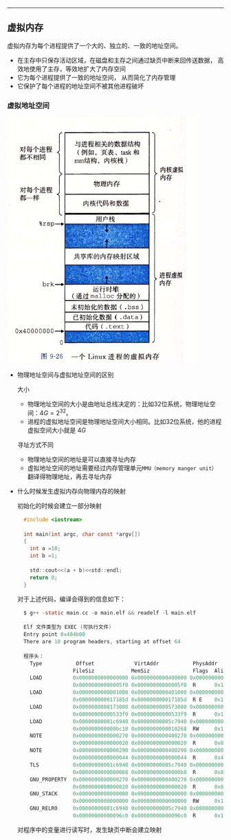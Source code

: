 



------

## 虚拟内存

虚拟内存为每个进程提供了一个大的、独立的、一致的地址空间。

- 在主存中只保存活动区域，在磁盘和主存之间通过缺页中断来回传送数据， 高效地使用了主存，等效地扩大了内存空间
- 它为每个进程提供了一致的地址空间， 从而简化了内存管理
- 它保护了每个进程的地址空间不被其他进程破坏

### 虚拟地址空间

[![img](image/进程地址空间.jpg)](https://github.com/szza/LearningNote/blob/master/1.面试总结/image/进程地址空间.jpg)



- 物理地址空间与虚拟地址空间的区别

  大小

  - 物理地址空间的大小是由地址总线决定的：比如32位系统，物理地址空间：$4G = 2^{32}$。
  - 进程的虚拟地址空间是物理地址空间大小相同。比如32位系统，他的进程虚拟空间大小就是 $4G$

  寻址方式不同

  - 物理地址空间的地址是可以直接寻址内存
  - 虚拟地址空间的地址需要经过内存管理单元`MMU（memory manger unit）` 翻译得物理地址，再去寻址内存

- 什么时候发生虚拟内存向物理内存的映射

  初始化的时候会建立一部分映射

  ```c
    #include <iostream>
  
    int main(int argc, char const *argv[])
    {
      int a =10;
      int b =1;
  
      std::cout<<(a + b)<<std::endl;
      return 0;
    }
  ```

  对于上述代码，编译会得到的信息如下：

  ```c
    $ g++ -static main.cc -o main.elf && readelf -l main.elf 
  
    Elf 文件类型为 EXEC (可执行文件)
    Entry point 0x404b00
    There are 10 program headers, starting at offset 64
  
    程序头：
      Type           Offset             VirtAddr           PhysAddr
                    FileSiz            MemSiz              Flags  Align
      LOAD          0x0000000000000000 0x0000000000400000 0x0000000000400000
                    0x00000000000005f0 0x00000000000005f0  R      0x1000
      LOAD          0x0000000000001000 0x0000000000401000 0x0000000000401000
                    0x000000000017185d 0x000000000017185d  R E    0x1000
      LOAD          0x0000000000173000 0x0000000000573000 0x0000000000573000
                    0x00000000000533f9 0x00000000000533f9  R      0x1000
      LOAD          0x00000000001c6940 0x00000000005c7940 0x00000000005c7940
                    0x000000000000bc10 0x0000000000010268  RW     0x1000
      NOTE          0x0000000000000270 0x0000000000400270 0x0000000000400270
                    0x0000000000000020 0x0000000000000020  R      0x8
      NOTE          0x0000000000000290 0x0000000000400290 0x0000000000400290
                    0x0000000000000044 0x0000000000000044  R      0x4
      TLS           0x00000000001c6940 0x00000000005c7940 0x00000000005c7940
                    0x0000000000000068 0x00000000000000b8  R      0x8
      GNU_PROPERTY  0x0000000000000270 0x0000000000400270 0x0000000000400270
                    0x0000000000000020 0x0000000000000020  R      0x8
      GNU_STACK     0x0000000000000000 0x0000000000000000 0x0000000000000000
                    0x0000000000000000 0x0000000000000000  RW     0x10
      GNU_RELRO     0x00000000001c6940 0x00000000005c7940 0x00000000005c7940
                    0x00000000000096c0 0x00000000000096c0  R      0x1
  ```

  对程序中的变量进行读写时，发生缺页中断会建立映射